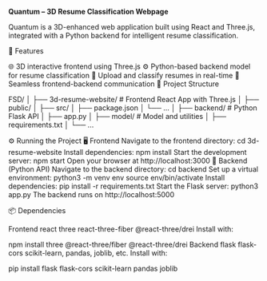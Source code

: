 **Quantum – 3D Resume Classification Webpage**

Quantum is a 3D-enhanced web application built using React and Three.js, integrated with a Python backend for intelligent resume classification.

🚀 Features

🌐 3D interactive frontend using Three.js
⚙️ Python-based backend model for resume classification
📄 Upload and classify resumes in real-time
🔗 Seamless frontend-backend communication
📁 Project Structure

FSD/
│
├── 3d-resume-website/     # Frontend React App with Three.js
│   ├── public/
│   ├── src/
│   ├── package.json
│   └── ...
│
├── backend/               # Python Flask API
│   ├── app.py
│   ├── model/             # Model and utilities
│   ├── requirements.txt
│   └── ...

⚙️ Running the Project
🖥️ Frontend
Navigate to the frontend directory:
cd 3d-resume-website
Install dependencies:
npm install
Start the development server:
npm start
Open your browser at http://localhost:3000
🧠 Backend (Python API)
Navigate to the backend directory:
cd backend
Set up a virtual environment:
python3 -m venv env
source env/bin/activate
Install dependencies:
pip install -r requirements.txt
Start the Flask server:
python3 app.py
The backend runs on http://localhost:5000

📦 Dependencies

Frontend
react
three
react-three-fiber
@react-three/drei
Install with:

npm install three @react-three/fiber @react-three/drei
Backend
flask
flask-cors
scikit-learn, pandas, joblib, etc.
Install with:

pip install flask flask-cors scikit-learn pandas joblib
